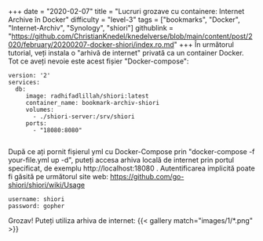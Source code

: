 +++
date = "2020-02-07"
title = "Lucruri grozave cu containere: Internet Archive în Docker"
difficulty = "level-3"
tags = ["bookmarks", "Docker", "Internet-Archiv", "Synology", "shiori"]
githublink = "https://github.com/ChristianKnedel/knedelverse/blob/main/content/post/2020/february/20200207-docker-shiori/index.ro.md"
+++
În următorul tutorial, veți instala o "arhivă de internet" privată ca un container Docker. Tot ce aveți nevoie este acest fișier "Docker-compose":
```
version: '2'
services:
  db:
     image: radhifadlillah/shiori:latest
     container_name: bookmark-archiv-shiori
     volumes:
       - ./shiori-server:/srv/shiori
     ports:
       - "18080:8080"


```
După ce ați pornit fișierul yml cu Docker-Compose prin "docker-compose -f your-file.yml up -d", puteți accesa arhiva locală de internet prin portul specificat, de exemplu http://localhost:18080 . Autentificarea implicită poate fi găsită pe următorul site web: https://github.com/go-shiori/shiori/wiki/Usage
```
username: shiori
password: gopher

```
Grozav! Puteți utiliza arhiva de internet:
{{< gallery match="images/1/*.png" >}}
